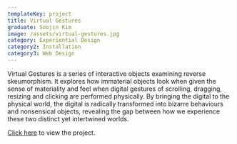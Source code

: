 ```yaml
---
templateKey: project
title: Virtual Gestures
graduate: Soojin Kim
image: /assets/virtual-gestures.jpg
category: Experiential Design
category2: Installation
category3: Web Design
---
```

Virtual Gestures is a series of interactive objects examining reverse skeumorphism. It explores how immaterial objects look when given the sense of materiality and feel when digital gestures of scrolling, dragging, resizing and clicking are performed physically. By bringing the digital to the physical world, the digital is radically transformed into bizarre behaviours and nonsensical objects, revealing the gap between how we experience these two distinct yet intertwined worlds. 

[Click here](http://www.virtualgestures.co) to view the project.
